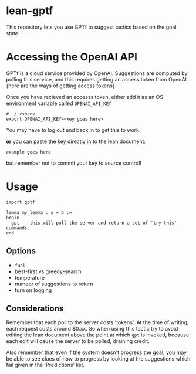 # lean-gptf

This repository lets you use GPTf to suggest tactics based on the goal state.

# Accessing the OpenAI API

GPTf is a cloud service provided by OpenAI.
Suggestions are computed by polling this service, and this requires getting an access token from OpenAI.
{here are the ways of getting access tokens}

Once you have recieved an accesss token, either add it as an OS environment variable called `OPENAI_API_KEY`

```
# ~/.zshenv
export OPENAI_API_KEY=<key goes here>
```

You may have to log out and back in to get this to work.

__or__ you can paste the key directly in to the lean document:

```
example goes here
```

but remember not to commit your key to source control!

# Usage

```
import gptf

lemma my_lemma : a = b :=
begin
  gpt -- this will poll the server and return a set of 'try this' commands.
end

```

## Options

- `fuel`
- best-first vs greedy-search
- temperature
- numebr of suggestions to return
- turn on logging

## Considerations

Remember that each poll to the server costs 'tokens'. At the time of writing, each request costs around $0.xx.
So when using this tactic try to avoid editing the lean document above the point at which `gpt` is invoked, because each edit will cause the server to be polled, draining credit.

Also remember that even if the system doesn't progress the goal, you may be able to see clues of how to progress by looking at the suggestions which fail given in the 'Predictions' list.



